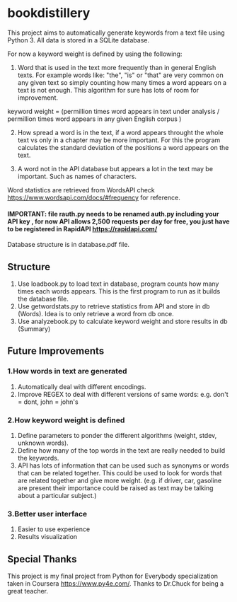 # bookdistillery

This project aims to automatically generate keywords from a text file using
Python 3.  All data is stored in a SQLite database.

For now a keyword weight is defined by using the following:

1) Word that is used in the text more frequently than in general English texts. For example words like: "the", "is" or "that" are very common on any given text so simply counting how many times a word appears on a text is not enough.  This algorithm for sure has lots of room for improvement.

keyword weight = (permillion times word appears in text under analysis / permillion times word appears in any given English corpus )

2) How spread a word is in the text, if a word appears throught the whole text vs only in a chapter may be more important.  For this the program calculates the standard deviation of the positions a word appears on the text.

3) A word not in the API database but appears a lot in the text may be important. Such as names of characters.

Word statistics are retrieved from WordsAPI
check https://www.wordsapi.com/docs/#frequency for reference.
#### IMPORTANT: file rauth.py needs to be renamed auth.py including your API key , for now API allows 2,500 requests per day for free, you just have to be registered in RapidAPI https://rapidapi.com/

Database structure is in database.pdf file.

## Structure
1. Use loadbook.py to load text in database, program counts how many times each words appears.  This is the first program to run as it builds the database file.  
2. Use getwordstats.py to retrieve statistics from API and store in db (Words).  Idea is to only retrieve a word from db once.
3. Use analyzebook.py to calculate keyword weight and store results in db (Summary)

## Future Improvements
### 1.How words in text are generated
1. Automatically deal with different encodings.
2. Improve REGEX to deal with different versions of same words: e.g. don't = dont, john = john's

### 2.How keyword weight is defined
1. Define parameters to ponder the different algorithms (weight, stdev, unknown words).
2. Define how many of the top words in the text are really needed to build the keywords.
3. API has lots of information that can be used such as synonyms or words that can be related together.  This could be used to look for words that are related together and give more weight. (e.g. if driver, car, gasoline are present their importance could be raised as text may be talking about a particular subject.)

### 3.Better user interface
1. Easier to use experience
2. Results visualization

## Special Thanks
This project is my final project from Python for Everybody specialization taken in Coursera https://www.py4e.com/.  Thanks to Dr.Chuck for being a great teacher.
